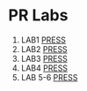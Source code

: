 # PR Labs

1. LAB1 [PRESS](https://gitlab.com/Duzzle/pr-labs)
2. LAB2 [PRESS](https://github.com/Secoranda/PR/tree/master/Lab2/Lab2)
3. LAB3 [PRESS](https://github.com/Secoranda/PR/blob/master/Lab3/README.md)
4. LAB4 [PRESS](https://github.com/Secoranda/PR/blob/master/Lab4/Lab3/README.md)
5. LAB 5-6 [PRESS](https://github.com/Secoranda/PR/tree/master/Lab5)

